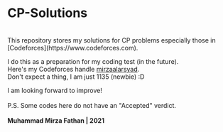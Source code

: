# CP-Solutions
<br />
This repository stores my solutions for CP problems especially those in [Codeforces](https://www.codeforces.com).

I do this as a preparation for my coding test (in the future). <br />
Here's my Codeforces handle [mirzaalarsyad](https://codeforces.com/profile/mirzaalarsyad). <br />
Don't expect a thing, I am just 1135 (newbie) :D <br />

I am looking forward to improve! <br /> <br/>
P.S. Some codes here do not have an "Accepted" verdict. <br/>
<br/>
**Muhammad Mirza Fathan | 2021**
